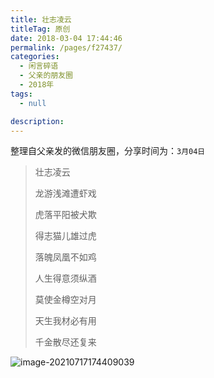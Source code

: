 ```yaml
---
title: 壮志凌云
titleTag: 原创
date: 2018-03-04 17:44:46
permalink: /pages/f27437/
categories: 
  - 闲言碎语
  - 父亲的朋友圈
  - 2018年
tags: 
  - null

description: 
---
```

整理自父亲发的微信朋友圈，分享时间为：`3月04日`

> 壮志凌云
>
> 龙游浅滩遭虾戏
>
> 虎落平阳被犬欺
>
> 得志猫儿雄过虎
>
> 落魄凤凰不如鸡
>
> 
>
> 
>
> 人生得意须纵酒
>
> 莫使金樽空对月
>
> 天生我材必有用
>
> 千金散尽还复来

![image-20210717174409039](http://t.eryajf.net/imgs/2021/09/07e6a5c8b8958eee.jpg)